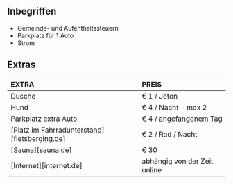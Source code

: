 
## Inbegriffen

- Gemeinde- und Aufenthaltssteuern
- Parkplatz für 1 Auto
- Strom

## Extras

EXTRA             | PREIS 
:------------------|:-----------|
Dusche       | € 1 / Jeton
Hund              | € 4 / Nacht - max 2 
Parkplatz extra Auto  | € 4 / angefangenem Tag
[Platz im Fahrradunterstand][fietsberging.de]| € 2 / Rad / Nacht
[Sauna][sauna.de]   | € 30
[Internet][internet.de]| abhängig von der Zeit online
